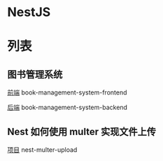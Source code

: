 # NestJS

# 列表
## 图书管理系统

[前端](https://github.com/yangxueyou/Nestjs/tree/main/book-management-system-backend) book-management-system-frontend

[后端](https://github.com/yangxueyou/Nestjs/tree/main/book-management-system-frontend) book-management-system-backend

## Nest 如何使用 multer 实现文件上传

[项目](https://github.com/yangxueyou/Nestjs/tree/main/nest-multer-upload) nest-multer-upload